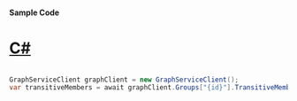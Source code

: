 #### Sample Code
# [C#](#tab/Csharp)

```C#

GraphServiceClient graphClient = new GraphServiceClient();
var transitiveMembers = await graphClient.Groups["{id}"].TransitiveMembers.Request().GetAsync();

```